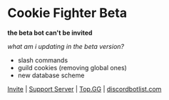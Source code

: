 # Cookie Fighter Beta
**the beta bot can't be invited**

*what am i updating in the beta version?*

- slash commands
- guild cookies (removing global ones)
- new database scheme

[Invite](https://discord.com/oauth2/authorize?client_id=638483485417406495&permissions=84032&scope=bot) | [Support Server](https://discord.gg/vCUpW9E) | [Top.GG](https://top.gg/bot/638483485417406495) | [discordbotlist.com](https://discordbotlist.com/bots/cookie-fighter)
